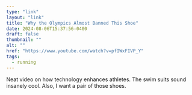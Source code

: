 ```yaml
---
type: "link"
layout: "link"
title: "Why the Olympics Almost Banned This Shoe"
date: 2024-08-06T15:37:56-0400
draft: false
thumbnail: ""
alt: ""
href: "https://www.youtube.com/watch?v=pfIWxFIVP_Y"
tags:
  - running
---
```


Neat video on how technology enhances athletes. The swim suits sound insanely cool. Also, I want a pair of those shoes.
